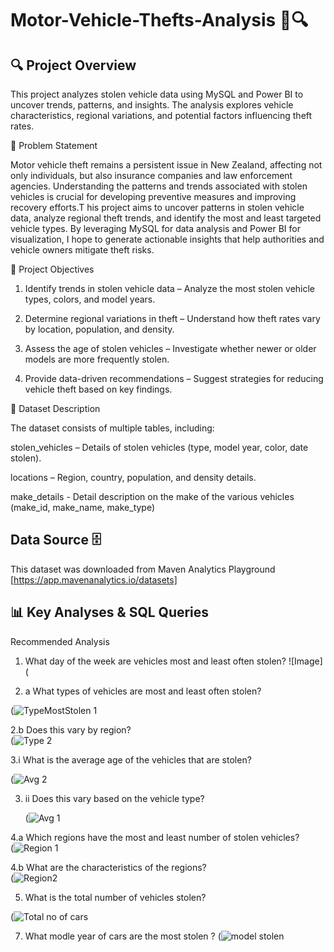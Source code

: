 # Motor-Vehicle-Thefts-Analysis 🚗🔍
## 🔍 Project Overview
This project analyzes stolen vehicle data using MySQL and Power BI to uncover trends, patterns, and insights. The analysis explores vehicle characteristics, regional variations, and potential factors influencing theft rates.

📌 Problem Statement

Motor vehicle theft remains a persistent issue in New Zealand, affecting not only individuals, but also insurance companies and law enforcement agencies. Understanding the patterns and trends associated with stolen vehicles is crucial for developing preventive measures and improving recovery efforts.T his project aims to uncover patterns in stolen vehicle data, analyze regional theft trends, and identify the most and least targeted vehicle types. By leveraging MySQL for data analysis and Power BI for visualization, I hope to generate actionable insights that help authorities and vehicle owners mitigate theft risks.  

🎯 Project Objectives
1.  Identify trends in stolen vehicle data – Analyze the most stolen vehicle types, colors, and model years.  

2.  Determine regional variations in theft – Understand how theft rates vary by location, population, and density.  

3.  Assess the age of stolen vehicles – Investigate whether newer or older models are more frequently stolen.  

4.  Provide data-driven recommendations – Suggest strategies for reducing vehicle theft based on key findings.

     
📂 Dataset Description  

The dataset consists of multiple tables, including:

stolen_vehicles – Details of stolen vehicles (type, model year, color, date stolen).  

locations – Region, country, population, and density details.  

make_details -  Detail description on the make of the various vehicles (make_id, make_name, make_type)   

## Data Source 🗄️  

This dataset was downloaded from Maven Analytics Playground [https://app.mavenanalytics.io/datasets] 

## 📊 Key Analyses & SQL Queries

Recommended Analysis  

1. What day of the week are vehicles most and least often stolen?
   ![Image](

2. a What types of vehicles are most and least often stolen?   


  (![TypeMostStolen 1](https://github.com/user-attachments/assets/a4aaf613-59cf-4ec2-a841-a1c2dde99d91)

   
2.b  Does this vary by region?       
    (![Type 2](https://github.com/user-attachments/assets/4f43d71a-6947-4dd9-9055-dd311beb84f1)


3.i What is the average age of the vehicles that are stolen? 
    
   (![Avg 2](https://github.com/user-attachments/assets/6bfa1235-16e9-4bd5-851f-75ae603a9829)

3. ii  Does this vary based on the vehicle type?


    (![Avg 1](https://github.com/user-attachments/assets/2f721c04-c5bb-4124-8b91-179637642523) 
   

4.a Which regions have the most and least number of stolen vehicles?  
(![Region 1](https://github.com/user-attachments/assets/b1b4273f-8cd7-4050-9a11-e86792287dd9)  

4.b  What are the characteristics of the regions?  
(![Region2](https://github.com/user-attachments/assets/e81ebfc0-9141-42e9-8b36-668e33a79c23)


   
5.  What is the total number of vehicles stolen?
   
   (![Total no of cars](https://github.com/user-attachments/assets/ca0a0eac-4c9a-4ffe-89a7-42ce3f7ff24d)

7. What modle year of cars are the most stolen ?
   (![model stolen](https://github.com/user-attachments/assets/0e955937-ded8-4c4e-b751-68d028c154ea)


   
   
